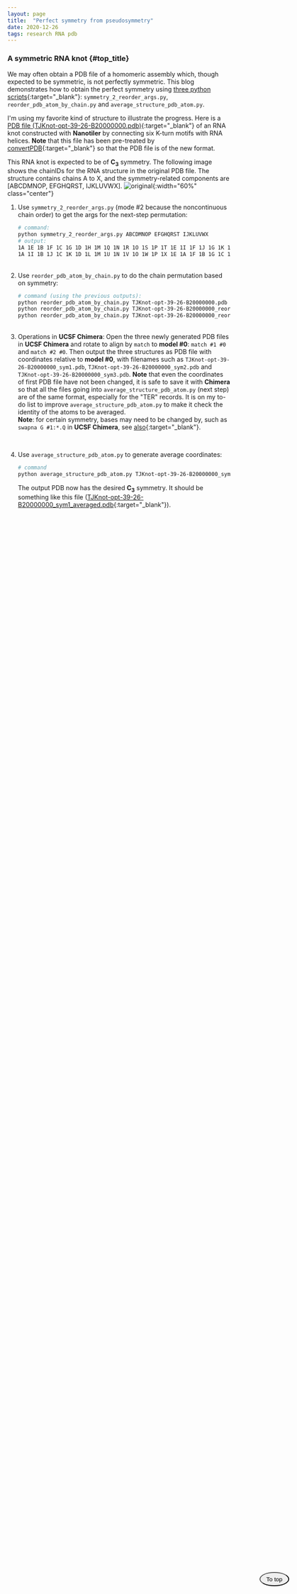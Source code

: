 ```yaml
---
layout: page
title:  "Perfect symmetry from pseudosymmetry"
date: 2020-12-26
tags: research RNA pdb
---
```

### A symmetric RNA knot {#top_title}
<a href="#top_title">
    <button style="position: fixed; top: 90%; right: 10%; border-radius: 50%; padding: 0.5em 1em;"><i class="fas fa-sync"></i> To top</button>
</a>

We may often obtain a PDB file of a homomeric assembly which, though expected to be symmetric, is not perfectly symmetric. This blog demonstrates how to obtain the perfect symmetry using [three python scripts](/2020-12-24-scripts-collection){:target="_blank"}: `symmetry_2_reorder_args.py`, `reorder_pdb_atom_by_chain.py` and `average_structure_pdb_atom.py`.

I'm using my favorite kind of structure to illustrate the progress. Here is a [PDB file (TJKnot-opt-39-26-B20000000.pdb)](https://www.dropbox.com/s/g6j60opny09ekrh/TJKnot-opt-39-26-B20000000.pdb?dl=0){:target="_blank"} of an RNA knot constructed with **Nanotiler** by connecting six K-turn motifs with RNA helices. **Note** that this file has been pre-treated by [convertPDB](/2020-12-24-scripts-collection){:target="_blank"} so that the PDB file is of the new format.

This RNA knot is expected to be of **C<sub>3</sub>** symmetry. The following image shows the chainIDs for the RNA structure in the original PDB file. The structure contains chains A to X, and the symmetry-related components are [ABCDMNOP, EFGHQRST, IJKLUVWX].
![original](https://www.dropbox.com/s/kbx0tl84a56covw/image-original-chains-TJKnot-forMS.png?raw=1){:width="60%" class="center"}

1.  Use `symmetry_2_reorder_args.py` (mode #2 because the noncontinuous chain order) to get the args for the next-step permutation:
    ```bash
    # command:
    python symmetry_2_reorder_args.py ABCDMNOP EFGHQRST IJKLUVWX
    # output:
    1A 1E 1B 1F 1C 1G 1D 1H 1M 1Q 1N 1R 1O 1S 1P 1T 1E 1I 1F 1J 1G 1K 1H 1L 1Q 1U 1R 1V 1S 1W 1T 1X 1I 1A 1J 1B 1K 1C 1L 1D 1U 1M 1V 1N 1W 1O 1X 1P
    1A 1I 1B 1J 1C 1K 1D 1L 1M 1U 1N 1V 1O 1W 1P 1X 1E 1A 1F 1B 1G 1C 1H 1D 1Q 1M 1R 1N 1S 1O 1T 1P 1I 1E 1J 1F 1K 1G 1L 1H 1U 1Q 1V 1R 1W 1S 1X 1T 
    ```
    <br>
2.  Use `reorder_pdb_atom_by_chain.py` to do the chain permutation based on symmetry:
    ```bash
    # command (using the previous outputs):
    python reorder_pdb_atom_by_chain.py TJKnot-opt-39-26-B20000000.pdb
    python reorder_pdb_atom_by_chain.py TJKnot-opt-39-26-B20000000_reordered.pdb 1A 1E 1B 1F 1C 1G 1D 1H 1M 1Q 1N 1R 1O 1S 1P 1T 1E 1I 1F 1J 1G 1K 1H 1L 1Q 1U 1R 1V 1S 1W 1T 1X 1I 1A 1J 1B 1K 1C 1L 1D 1U 1M 1V 1N 1W 1O 1X 1P
    python reorder_pdb_atom_by_chain.py TJKnot-opt-39-26-B20000000_reordered.pdb 1A 1I 1B 1J 1C 1K 1D 1L 1M 1U 1N 1V 1O 1W 1P 1X 1E 1A 1F 1B 1G 1C 1H 1D 1Q 1M 1R 1N 1S 1O 1T 1P 1I 1E 1J 1F 1K 1G 1L 1H 1U 1Q 1V 1R 1W 1S 1X 1T
    ```
    <br>
3.  Operations in **UCSF Chimera**:
   Open the three newly generated PDB files in **UCSF Chimera** and rotate to align by `match` to **model #0**: `match #1 #0` and `match #2 #0`. Then output the three structures as PDB file with coordinates relative to **model #0**, with filenames such as `TJKnot-opt-39-26-B20000000_sym1.pdb`, `TJKnot-opt-39-26-B20000000_sym2.pdb` and `TJKnot-opt-39-26-B20000000_sym3.pdb`. **Note** that even the coordinates of first PDB file have not been changed, it is safe to save it with **Chimera** so that all the files going into `average_structure_pdb_atom.py` (next step) are of the same format, especially for the "TER" records. It is on my to-do list to improve `average_structure_pdb_atom.py` to make it check the identity of the atoms to be averaged.  
   **Note**: for certain symmetry, bases may need to be changed by, such as `swapna G #1:*.Q` in **UCSF Chimera**, see [also](/2021-09-09-often-viewed-files/#pymol-or-chimera-commands){:target="_blank"}.
   <br>

4.  Use `average_structure_pdb_atom.py` to generate average coordinates:
    ```bash
    # command
    python average_structure_pdb_atom.py TJKnot-opt-39-26-B20000000_sym1.pdb TJKnot-opt-39-26-B20000000_sym2.pdb TJKnot-opt-39-26-B20000000_sym3.pdb
    ```
    The output PDB now has the desired **C<sub>3</sub>** symmetry. It should be something like this file ([TJKnot-opt-39-26-B20000000_sym1_averaged.pdb](https://www.dropbox.com/s/14l2cnv1s266nwj/TJKnot-opt-39-26-B20000000_sym1_averaged.pdb?dl=0){:target="_blank"}).
